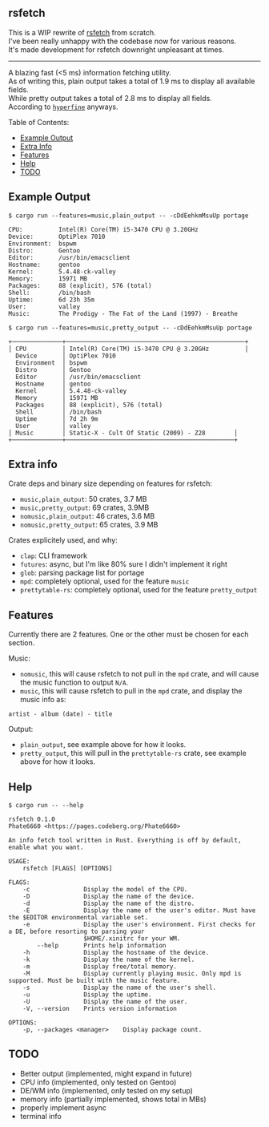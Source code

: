 ## rsfetch

This is a WIP rewrite of [rsfetch](https://github.com/rsfetch/rsfetch) from scratch.<br>
I've been really unhappy with the codebase now for various reasons.<br>
It's made development for rsfetch downright unpleasant at times.

----

A blazing fast (<5 ms) information fetching utility.<br>
As of writing this, plain output takes a total of 1.9 ms to display all available fields.<br>
While pretty output takes a total of 2.8 ms to display all fields.<br>
According to [`hyperfine`](https://github.com/sharkdp/hyperfine) anyways.

Table of Contents:

- [Example Output](#example-output)
- [Extra Info](#extra-info)
- [Features](#features)
- [Help](#help)
- [TODO](#todo)

## Example Output

`$ cargo run --features=music,plain_output -- -cDdEehkmMsuUp portage`

```
CPU:          Intel(R) Core(TM) i5-3470 CPU @ 3.20GHz
Device:       OptiPlex 7010
Environment:  bspwm
Distro:       Gentoo
Editor:       /usr/bin/emacsclient
Hostname:     gentoo
Kernel:       5.4.48-ck-valley
Memory:       15971 MB
Packages:     88 (explicit), 576 (total)
Shell:        /bin/bash
Uptime:       6d 23h 35m
User:         valley
Music:        The Prodigy - The Fat of the Land (1997) - Breathe
```

`$ cargo run --features=music,pretty_output -- -cDdEehkmMsuUp portage`

```
+──────────────+──────────────────────────────────────────────────+
│ CPU          │ Intel(R) Core(TM) i5-3470 CPU @ 3.20GHz          │
  Device       │ OptiPlex 7010
  Environment  │ bspwm
  Distro       │ Gentoo
  Editor       │ /usr/bin/emacsclient
  Hostname     │ gentoo
  Kernel       │ 5.4.48-ck-valley
  Memory       │ 15971 MB
  Packages     │ 88 (explicit), 576 (total)
  Shell        │ /bin/bash
  Uptime       │ 7d 2h 9m
  User         │ valley
│ Music        │ Static-X - Cult Of Static (2009) - Z28        │
+──────────────+───────────────────────────────────────────────+

```

## Extra info

Crate deps and binary size depending on features for rsfetch:

- `music,plain_output`: 50 crates, 3.7 MB
- `music,pretty_output`: 69 crates, 3.9MB
- `nomusic,plain_output`: 46 crates, 3.6 MB
- `nomusic,pretty_output`: 65 crates, 3.9 MB

Crates explicitely used, and why:

- `clap`: CLI framework
- `futures`: async, but I'm like 80% sure I didn't implement it right
- `glob`: parsing package list for portage
- `mpd`: completely optional, used for the feature `music`
- `prettytable-rs`: completely optional, used for the feature `pretty_output`

## Features

Currently there are 2 features. One or the other must be chosen for each section.<br>

Music:

- `nomusic`, this will cause rsfetch to not pull in the `mpd` crate, and will cause the music function to output `N/A`.
- `music`, this will cause rsfetch to pull in the `mpd` crate, and display the music info as: 

`artist - album (date) - title`

Output:

- `plain_output`, see example above for how it looks.
- `pretty_output`, this will pull in the `prettytable-rs` crate, see example above for how it looks.

## Help

`$ cargo run -- --help`

```
rsfetch 0.1.0
Phate6660 <https://pages.codeberg.org/Phate6660>

An info fetch tool written in Rust. Everything is off by default, enable what you want.

USAGE:
    rsfetch [FLAGS] [OPTIONS]

FLAGS:
    -c               Display the model of the CPU.
    -D               Display the name of the device.
    -d               Display the name of the distro.
    -E               Display the name of the user's editor. Must have the $EDITOR environmental variable set.
    -e               Display the user's environment. First checks for a DE, before resorting to parsing your
                     $HOME/.xinitrc for your WM.
        --help       Prints help information
    -h               Display the hostname of the device.
    -k               Display the name of the kernel.
    -m               Display free/total memory.
    -M               Display currently playing music. Only mpd is supported. Must be built with the music feature.
    -s               Display the name of the user's shell.
    -u               Display the uptime.
    -U               Display the name of the user.
    -V, --version    Prints version information

OPTIONS:
    -p, --packages <manager>    Display package count.
```

## TODO

- Better output (implemented, might expand in future)
- CPU info (implemented, only tested on Gentoo)
- DE/WM info (implemented, only tested on my setup)
- memory info (partially implemented, shows total in MBs)
- properly implement async
- terminal info
